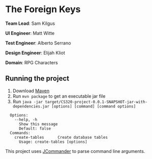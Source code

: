 The Foreign Keys
================

**Team Lead**: Sam Kilgus

**UI Engineer**: Matt Witte

**Test Engineer**: Alberto Serrano

**Design Engineer**: Elijah Kliot

**Domain**: RPG Characters

## Running the project
1. Download [Maven](https://maven.apache.org/download.cgi)
2. Run `mvn package` to get an executable jar file
3. Run `java -jar target/CS320-project-0.0.1-SNAPSHOT-jar-with-dependencies.jar [options] [command] [command options]`
```
  Options:
    --help, -h
      Show this message
      Default: false
  Commands:
    create-tables      Create database tables
      Usage: create-tables [options]
```

This project uses [JCommander](http://jcommander.org/) to parse command line arguments.

